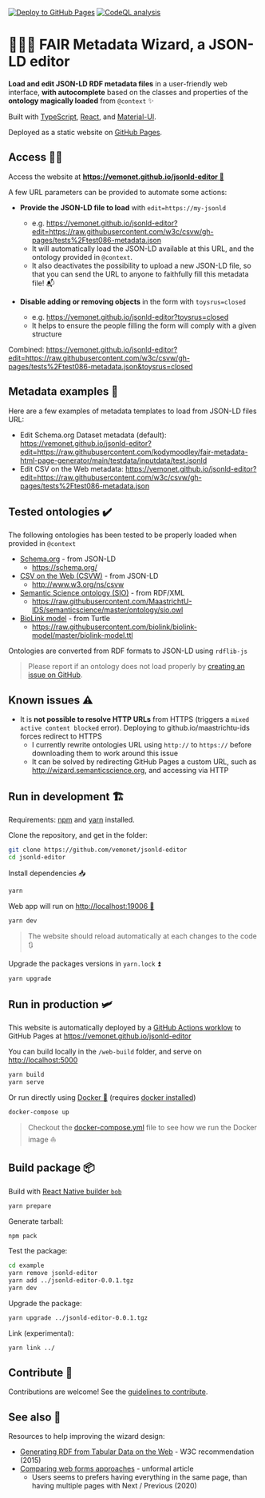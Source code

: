 [![Deploy to GitHub Pages](https://github.com/vemonet/jsonld-editor/workflows/Deploy%20website%20to%20GitHub%20Pages/badge.svg)](https://github.com/vemonet/jsonld-editor/actions/workflows/deploy-github.yml) [![CodeQL analysis](https://github.com/vemonet/jsonld-editor/workflows/CodeQL%20analysis/badge.svg)](https://github.com/vemonet/jsonld-editor/actions/workflows/codeql-analysis.yml)

# 🧙‍♂️📝 FAIR Metadata Wizard, a JSON-LD editor

**Load and edit JSON-LD RDF metadata files** in a user-friendly web interface, **with autocomplete** based on the classes and properties of the **ontology magically loaded** from `@context` ✨️

Built with [TypeScript](https://www.typescriptlang.org/), [React](https://reactjs.org/), and [Material-UI](https://material-ui.com/).

Deployed as a static website on [GitHub Pages](https://pages.github.com/).

## Access 👩‍💻

Access the website at **[https://vemonet.github.io/jsonld-editor 🔗](https://vemonet.github.io/jsonld-editor)**

A few URL parameters can be provided to automate some actions:

* **Provide the JSON-LD file to load** with `edit=https://my-jsonld`
  * e.g. https://vemonet.github.io/jsonld-editor?edit=https://raw.githubusercontent.com/w3c/csvw/gh-pages/tests%2Ftest086-metadata.json
  * It will automatically load the JSON-LD available at this URL, and the ontology provided in `@context`. 
  * It also deactivates the possibility to upload a new JSON-LD file, so that you can send the URL to anyone to faithfully fill this metadata file! 📬

* **Disable adding or removing objects** in the form with `toysrus=closed`
  * e.g. https://vemonet.github.io/jsonld-editor?toysrus=closed
  * It helps to ensure the people filling the form will comply with a given structure 

Combined: https://vemonet.github.io/jsonld-editor?edit=https://raw.githubusercontent.com/w3c/csvw/gh-pages/tests%2Ftest086-metadata.json&toysrus=closed

## Metadata examples 📝

Here are a few examples of metadata templates to load from JSON-LD files URL:

* Edit Schema.org Dataset metadata (default): https://vemonet.github.io/jsonld-editor?edit=https://raw.githubusercontent.com/kodymoodley/fair-metadata-html-page-generator/main/testdata/inputdata/test.jsonld
* Edit CSV on the Web metadata: https://vemonet.github.io/jsonld-editor?edit=https://raw.githubusercontent.com/w3c/csvw/gh-pages/tests%2Ftest086-metadata.json

## Tested ontologies ✔️

The following ontologies has been tested to be properly loaded when provided in `@context`

* [Schema.org](https://schema.org/) - from JSON-LD
  * https://schema.org/
* [CSV on the Web (CSVW)](https://w3c.github.io/csvw/primer/) - from JSON-LD
  * http://www.w3.org/ns/csvw
* [Semantic Science ontology (SIO)](https://github.com/MaastrichtU-IDS/semanticscience) - from RDF/XML
  * https://raw.githubusercontent.com/MaastrichtU-IDS/semanticscience/master/ontology/sio.owl
* [BioLink model](https://biolink.github.io/biolink-model/docs/) - from Turtle
  * https://raw.githubusercontent.com/biolink/biolink-model/master/biolink-model.ttl

Ontologies are converted from RDF formats to JSON-LD using `rdflib-js`

> Please report if an ontology does not load properly by [creating an issue on GitHub](https://github.com/vemonet/jsonld-editor/issues).

## Known issues ⚠️

* It is **not possible to resolve HTTP URLs** from HTTPS (triggers a `mixed active content blocked` error). Deploying to github.io/maastrichtu-ids forces redirect to HTTPS
  * I currently rewrite ontologies URL using `http://` to `https://` before downloading them to work around this issue
  * It can be solved by redirecting GitHub Pages a custom URL, such as http://wizard.semanticscience.org, and accessing via HTTP

## Run in development 🏗️

Requirements:  [npm](https://www.npmjs.com/get-npm) and [yarn](https://classic.yarnpkg.com/en/docs/install/#debian-stable) installed.

Clone the repository, and get in the folder:

```bash
git clone https://github.com/vemonet/jsonld-editor 
cd jsonld-editor
```

Install dependencies :inbox_tray:

```bash
yarn
```

Web app will run on [http://localhost:19006 🏃](http://localhost:19006)

```bash
yarn dev
```

> The website should reload automatically at each changes to the code :arrows_clockwise:

Upgrade the packages versions in `yarn.lock` ⏫️

```bash
yarn upgrade
```

## Run in production 🛩️

This website is automatically deployed by a [GitHub Actions worklow](https://github.com/vemonet/jsonld-editor/actions?query=workflow%3A%22Deploy+to+GitHub+Pages%22) to GitHub Pages at https://vemonet.github.io/jsonld-editor

You can build locally in the `/web-build` folder, and serve on [http://localhost:5000](http://localhost:5000)

```bash
yarn build
yarn serve
```

Or run directly using [Docker :whale:](https://docs.docker.com/get-docker/) (requires [docker installed](https://docs.docker.com/get-docker/))

```bash
docker-compose up
```

> Checkout the [docker-compose.yml](/docker-compose.yml) file to see how we run the Docker image ⛵️

## Build package 📦

Build with [React Native builder `bob`](https://github.com/callstack/react-native-builder-bob)

```bash
yarn prepare
```

Generate tarball:

```bash
npm pack
```

Test the package:

```bash
cd example
yarn remove jsonld-editor
yarn add ../jsonld-editor-0.0.1.tgz
yarn dev
```

Upgrade the package:

```bash
yarn upgrade ../jsonld-editor-0.0.1.tgz
```

Link (experimental):

```bash
yarn link ../
```

## Contribute 🤝

Contributions are welcome! See the [guidelines to contribute](/CONTRIBUTING.md).

## See also 👀

Resources to help improving the wizard design:

* [Generating RDF from Tabular Data on the Web](https://www.w3.org/TR/2015/REC-csv2rdf-20151217) - W3C recommendation  (2015)
* [Comparing web forms approaches](https://medium.com/patternfly/comparing-web-forms-a-progressive-form-vs-a-wizard-110eefc584e7) - unformal article
  * Users seems to prefers having everything in the same page, than having multiple pages with Next / Previous (2020)